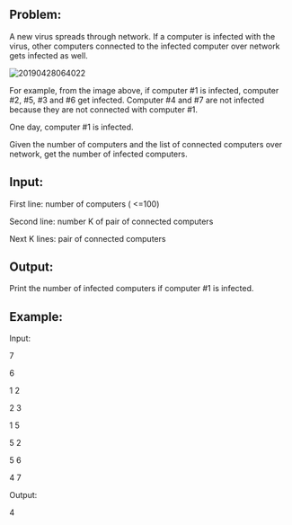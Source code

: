 
Problem:
--------------
A new virus spreads through network. If a computer is infected with the virus, other computers connected to the infected computer over network gets infected as well. 

![20190428064022](https://user-images.githubusercontent.com/41462655/56864357-19735100-6987-11e9-8343-40dc6019bf9c.png)


For example, from the image above, if computer #1 is infected, computer #2, #5, #3 and #6 get infected.
 Computer #4 and #7 are not infected because they are not connected with computer #1.

One day, computer #1 is infected.

Given the number of computers and the list of connected computers over network, get the number of infected computers.

Input:
--------------
First line: number of computers ( <=100)

Second line: number K of pair of connected computers

Next K lines: pair of connected computers

Output:
--------------
Print the number of infected computers if computer #1 is infected.


Example:
--------------
Input:

7

6

1 2

2 3

1 5

5 2

5 6

4 7

Output:

4

